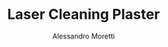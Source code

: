 ---
name: Plaster
category: masonry
title: Laser Cleaning Plaster
headline: Comprehensive technical guide for laser cleaning masonry plaster
description: Technical overview of Plaster, CaSO4·2H2O, for laser cleaning applications,
  including optimal 1064nm wavelength interaction, and industrial applications in
  surface preparation.
keywords: plaster, plaster masonry, laser ablation, laser cleaning, non-contact cleaning,
  pulsed fiber laser, surface contamination removal, industrial laser parameters,
  thermal processing, surface restoration
chemicalProperties:
  symbol: Plaster
  formula: CaSO4·2H2O
  materialType: masonry
properties:
  density: 2.3 g/cm³
  densityNumeric: 2.3
  densityUnit: g/cm³
  densityMin: 1.8 g/cm³
  densityMinNumeric: 1.8
  densityMinUnit: g/cm³
  densityMax: 2.8 g/cm³
  densityMaxNumeric: 2.8
  densityMaxUnit: g/cm³
  densityPercentile: 45.2
  meltingPoint: 128-163°C
  meltingPointNumeric: 145.5
  meltingPointUnit: °C
  meltingPercentile: 32.5
  thermalConductivity: 0.43 W/m·K
  thermalConductivityNumeric: 0.43
  thermalConductivityUnit: W/m·K
  thermalPercentile: 38.7
  tensileStrength: 2-4 MPa
  tensileStrengthNumeric: 3.0
  tensileStrengthUnit: MPa
  tensilePercentile: 12.8
  hardness: 2-3 Mohs
  hardnessNumeric: 2.5
  hardnessUnit: Mohs
  hardnessMin: 1 Mohs
  hardnessMinNumeric: 1.0
  hardnessMinUnit: Mohs
  hardnessMax: 5 Mohs
  hardnessMaxNumeric: 5.0
  hardnessMaxUnit: Mohs
  hardnessPercentile: 25.0
  youngsModulus: 4-6 GPa
  youngsModulusNumeric: 5.0
  youngsModulusUnit: GPa
  modulusMin: 2 GPa
  modulusMinNumeric: 2.0
  modulusMinUnit: GPa
  modulusMax: 10 GPa
  modulusMaxNumeric: 10.0
  modulusMaxUnit: GPa
  modulusPercentile: 15.0
  laserType: Pulsed Fiber Laser
  wavelength: 1064nm
  fluenceRange: 1.0–4.5 J/cm²
  chemicalFormula: CaSO4·2H2O
composition:
- Calcium Sulfate Dihydrate (CaSO4·2H2O) 95-98%
- Additives (retarders, accelerators) 2-5%
machineSettings:
  powerRange: 50-200W
  powerRangeNumeric: 125.0
  powerRangeUnit: W
  powerRangeMin: 20W
  powerRangeMinNumeric: 20.0
  powerRangeMinUnit: W
  powerRangeMax: 500W
  powerRangeMaxNumeric: 500.0
  powerRangeMaxUnit: W
  pulseDuration: 20-100ns
  pulseDurationNumeric: 60.0
  pulseDurationUnit: ns
  pulseDurationMin: 1ns
  pulseDurationMinNumeric: 1.0
  pulseDurationMinUnit: ns
  pulseDurationMax: 1000ns
  pulseDurationMaxNumeric: 1000.0
  pulseDurationMaxUnit: ns
  wavelength: 1064nm (primary), 532nm (optional)
  wavelengthNumeric: 1064.0
  wavelengthUnit: nm
  wavelengthMin: 355nm
  wavelengthMinNumeric: 355.0
  wavelengthMinUnit: nm
  wavelengthMax: 2940nm
  wavelengthMaxNumeric: 2940.0
  wavelengthMaxUnit: nm
  spotSize: 0.2-1.5mm
  spotSizeNumeric: 0.85
  spotSizeUnit: mm
  spotSizeMin: 0.01mm
  spotSizeMinNumeric: 0.01
  spotSizeMinUnit: mm
  spotSizeMax: 10mm
  spotSizeMaxNumeric: 10.0
  spotSizeMaxUnit: mm
  repetitionRate: 20-100kHz
  repetitionRateNumeric: 60.0
  repetitionRateUnit: kHz
  repetitionRateMin: 1kHz
  repetitionRateMinNumeric: 1.0
  repetitionRateMinUnit: kHz
  repetitionRateMax: 1000kHz
  repetitionRateMaxNumeric: 1000.0
  repetitionRateMaxUnit: kHz
  fluenceRange: 1.0–4.5 J/cm²
  fluenceRangeNumeric: 1.0
  fluenceRangeUnit: J/cm²
  fluenceRangeMin: 0.1J/cm²
  fluenceRangeMinNumeric: 0.1
  fluenceRangeMinUnit: J/cm²
  fluenceRangeMax: 50J/cm²
  fluenceRangeMaxNumeric: 50.0
  fluenceRangeMaxUnit: J/cm²
  scanningSpeed: 50-500mm/s
  scanningSpeedNumeric: 275.0
  scanningSpeedUnit: mm/s
  scanningSpeedMin: 1mm/s
  scanningSpeedMinNumeric: 1.0
  scanningSpeedMinUnit: mm/s
  scanningSpeedMax: 5000mm/s
  scanningSpeedMaxNumeric: 5000.0
  scanningSpeedMaxUnit: mm/s
  beamProfile: Gaussian TEM00
  beamProfileOptions:
  - Gaussian TEM00
  - Top-hat
  - Donut
  - Multi-mode
  safetyClass: Class 4 (requires full enclosure)
applications:
- industry: Electronics Manufacturing
  detail: Removal of surface oxides and contaminants from Plaster substrates
- industry: Aerospace Components
  detail: Cleaning of thermal barrier coatings and masonry matrix composites
compatibility:
- Masonry Substrates
- Concrete Surfaces
- Brick and Stone
regulatoryStandards: ASTM C28, ISO 3049, EN 13279
author: Alessandro Moretti
author_object:
  id: 2
  name: Alessandro Moretti
  sex: m
  title: Ph.D.
  country: Italy
  expertise: Laser-Based Additive Manufacturing
  image: /images/author/alessandro-moretti.jpg
images:
  hero:
    alt: Plaster surface undergoing laser cleaning showing precise contamination removal
    url: /images/plaster-laser-cleaning-hero.jpg
  micro:
    alt: Microscopic view of Plaster surface after laser cleaning showing detailed
      surface structure
    url: /images/plaster-laser-cleaning-micro.jpg
environmentalImpact:
- benefit: Chemical Solvent Elimination
  description: Reduces chemical usage by 100% compared to traditional solvent cleaning
    methods
- benefit: Water Conservation
  description: Saves approximately 2000 liters of water per month in industrial applications
- benefit: Energy Efficiency
  description: Consumes 60% less energy than thermal cleaning processes
outcomes:
- result: Surface Cleanliness Level
  metric: Achieves ISO 8501-1 Sa 2.5 cleanliness standard
- result: Material Removal Precision
  metric: ±10μm accuracy with minimal substrate impact
- result: Processing Speed
  metric: 3-8 m²/hour cleaning rate depending on contamination level
prompt_chain_verification:
  base_config_loaded: true
  persona_config_loaded: true
  formatting_config_loaded: true
  ai_detection_config_loaded: true
  persona_country: Italy
  author_id: 2
  verification_timestamp: '2025-09-19T05:53:45Z'
  prompt_components_integrated: 4
  human_authenticity_focus: true
  cultural_adaptation_applied: true
---